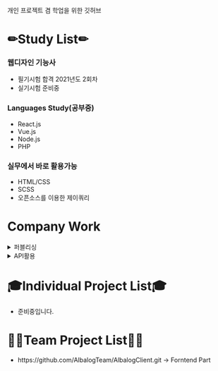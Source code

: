 개인 프로젝트 겸 학업을 위한 깃허브

# ✏Study List✏


<h3>웹디자인 기능사</h3>
<ul>
  <li>필기시험 합격 2021년도 2회차</li>
  <li>실기시험 준비중</li>
</ul>

<h3>Languages Study(공부중)</h3>
<ul>
  <li>React.js</li>
  <li>Vue.js</li>
  <li>Node.js</li>
  <li>PHP</li>
</ul>

<h3>실무에서 바로 활용가능</h3>
<ul>
  <li>HTML/CSS</li>
  <li>SCSS</li>
  <li>오픈소스를 이용한 제이쿼리</li>
</ul>


# Company Work
<details>
<summary>퍼블리싱</summary>

- 고용노동부 희망나무 웹진
- LX공간정보 웹진
- 강동경희대학교병원 웹진
- 월간내일 웹진
- 보령제약 보령 브링 웹진
  
</details>

<details>
<summary>API활용</summary>

- 한국만화영상진흥원 뉴스레터 API를 활용하여 카카오톡/페이스북 공유하기  

  
</details>

# 🎓Individual Project List🎓
<ul>
  <li>준비중입니다.</li>
</ul>




# 🤷‍♂️Team Project List🤷‍♀️
<ul>
  <li>https://github.com/AlbalogTeam/AlbalogClient.git -> Forntend Part</li>
</ul>
